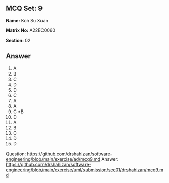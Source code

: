 ## MCQ Set: 9

**Name:** Koh Su Xuan

**Matrix No:** A22EC0060

**Section:** 02

## Answer
1. A
2. B
3. C
4. D
5. D
6. C
7. A
8. A
9. C *B
10. D
11. A
12. B
13. C
14. D
15. D

Question: https://github.com/drshahizan/software-engineering/blob/main/exercise/ad/mcq9.md
Answer: https://github.com/drshahizan/software-engineering/blob/main/exercise/uml/submission/sec01/drshahizan/mcq9.md
